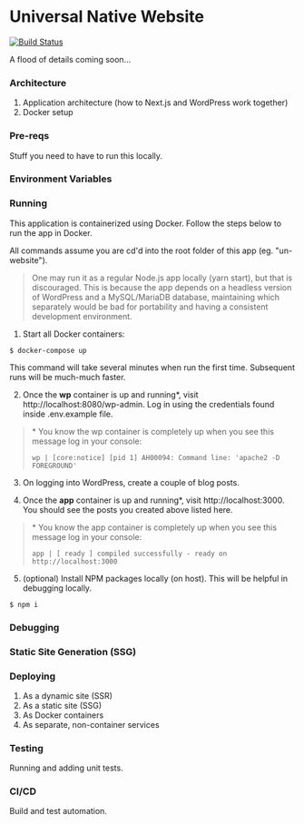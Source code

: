 # Universal Native Website

[![Build Status](https://travis-ci.com/universalnative/un-website.svg?branch=master)](https://travis-ci.com/universalnative/un-website)

A flood of details coming soon...

### Architecture

1. Application architecture (how to Next.js and WordPress work together)
2. Docker setup

### Pre-reqs

Stuff you need to have to run this locally.

### Environment Variables

### Running

This application is containerized using Docker. Follow the steps below to run the app in Docker.

All commands assume you are cd'd into the root folder of this app (eg. "un-website").

> One may run it as a regular Node.js app locally (yarn start), but that is discouraged. This is because the app depends on a headless version of WordPress and a MySQL/MariaDB database, maintaining which separately would be bad for portability and having a consistent development environment.

1. Start all Docker containers:

```
$ docker-compose up
```

This command will take several minutes when run the first time. Subsequent runs will be much-much faster.

2. Once the **wp** container is up and running\*, visit http://localhost:8080/wp-admin. Log in using the credentials found inside .env.example file.

> \* You know the wp container is completely up when you see this message log in your console:
>
> `wp | [core:notice] [pid 1] AH00094: Command line: 'apache2 -D FOREGROUND'`

3. On logging into WordPress, create a couple of blog posts.

4. Once the **app** container is up and running\*, visit http://localhost:3000. You should see the posts you created above listed here.

> \* You know the app container is completely up when you see this message log in your console:
>
> `app | [ ready ] compiled successfully - ready on http://localhost:3000`

5. (optional) Install NPM packages locally (on host). This will be helpful in debugging locally.

```
$ npm i
```

### Debugging

### Static Site Generation (SSG)

### Deploying

1. As a dynamic site (SSR)
2. As a static site (SSG)
3. As Docker containers
4. As separate, non-container services

### Testing

Running and adding unit tests.

### CI/CD

Build and test automation.
